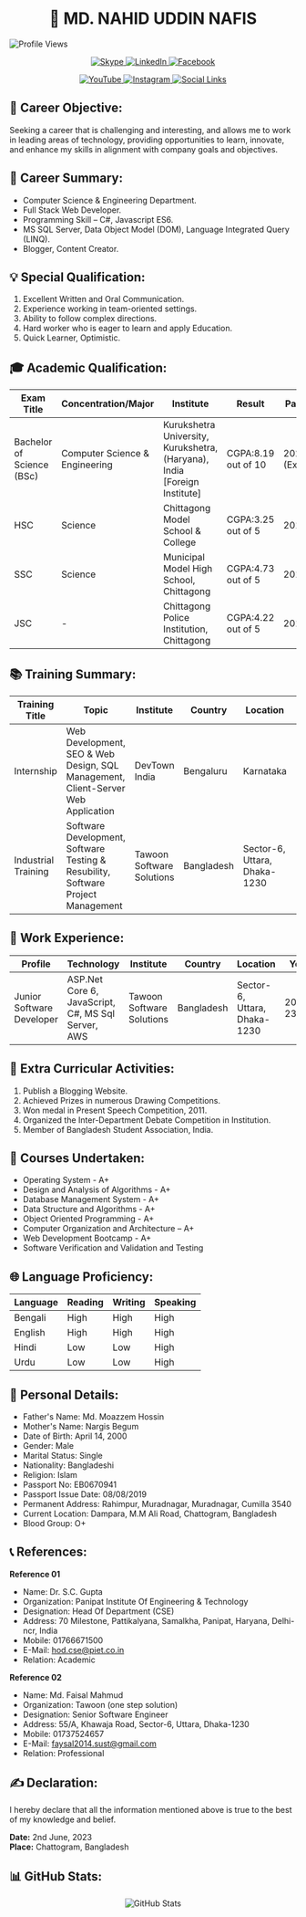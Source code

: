 <h1 align="center">👤 MD. NAHID UDDIN NAFIS</h1>

<p align="left">
  <img src="https://komarev.com/ghpvc/?username=nafisnahid07&color=blueviolet" alt="Profile Views">
</p>

<p align="center">
  <a href="https://join.skype.com/invite/shNXDVDnw0pH">
    <img src="https://img.shields.io/badge/Skype-Join-%230077B5?logo=skype" alt="Skype">
  </a>
  <a href="https://www.linkedin.com/in/md-nahid-uddin-nafis-254944228">
    <img src="https://img.shields.io/badge/LinkedIn-Connect-%230077B5?logo=linkedin" alt="LinkedIn">
  </a>
  <a href="https://www.facebook.com/nafis.nahid.9/">
    <img src="https://img.shields.io/badge/Facebook-Connect-%230077B5?logo=facebook" alt="Facebook">
  </a>
</p>

<p align="center">
  <a href="https://www.youtube.com/@nafisnahid5674?sub_confirmation=1">
    <img src="https://img.shields.io/badge/YouTube-Follow-%23FF0000?logo=youtube" alt="YouTube">
  </a>
  <a href="https://www.instagram.com/_nafis_nahid_/">
    <img src="https://img.shields.io/badge/Instagram-Follow-%23E4405F?logo=instagram" alt="Instagram">
  </a>
  <a href="https://linktr.ee/nafisnahid">
    <img src="https://img.shields.io/badge/Social-Links-%230077B5?logo=linktree" alt="Social Links">
  </a>
</p>

## 💼 Career Objective:

Seeking a career that is challenging and interesting, and allows me to work in leading areas of technology, providing opportunities to learn, innovate, and enhance my skills in alignment with company goals and objectives.

## 💼 Career Summary:

- Computer Science & Engineering Department.
- Full Stack Web Developer.
- Programming Skill – C#, Javascript ES6.
- MS SQL Server, Data Object Model (DOM), Language Integrated Query (LINQ).
- Blogger, Content Creator.

## 💡 Special Qualification:

1. Excellent Written and Oral Communication.
2. Experience working in team-oriented settings.
3. Ability to follow complex directions.
4. Hard worker who is eager to learn and apply Education.
5. Quick Learner, Optimistic.

## 🎓 Academic Qualification:

| Exam Title         | Concentration/Major   | Institute                                           | Result       | Pass.Year | Duration |
|------------------- |---------------------- |---------------------------------------------------- |------------- |-----------|----------|
| Bachelor of Science (BSc) | Computer Science & Engineering | Kurukshetra University, Kurukshetra, (Haryana), India [Foreign Institute] | CGPA:8.19 out of 10 | 2023 (Expected) | 4 |
| HSC                | Science               | Chittagong Model School & College                    | CGPA:3.25 out of 5 | 2019      | 2        |
| SSC                | Science               | Municipal Model High School, Chittagong              | CGPA:4.73 out of 5 | 2017      | 2        |
| JSC                | -                     | Chittagong Police Institution, Chittagong            | CGPA:4.22 out of 5 | 2014      | 1        |

## 📚 Training Summary:

| Training Title | Topic                                  | Institute          | Country    | Location        | Year | Duration |
|--------------- |--------------------------------------- |------------------- |----------- |----------------- |----- |----------|
| Internship     | Web Development, SEO & Web Design, SQL Management, Client-Server Web Application | DevTown India       | Bengaluru  | Karnataka       | 2022 | 3 months |
| Industrial Training | Software Development, Software Testing & Resubility, Software Project Management | Tawoon Software Solutions | Bangladesh | Sector-6, Uttara, Dhaka-1230 | 2022-23 | 3 months |

## 💼 Work Experience:

| Profile                 | Technology                                             | Institute          | Country    | Location        | Year   | Duration |
|------------------------ |------------------------------------------------------- |------------------- |----------- |----------------- |------- |----------|
| Junior Software Developer | ASP.Net Core 6, JavaScript, C#, MS Sql Server, AWS       | Tawoon Software Solutions | Bangladesh | Sector-6, Uttara, Dhaka-1230 | 2022-23 | 1 Year  |

## 🌟 Extra Curricular Activities:

1. Publish a Blogging Website.
2. Achieved Prizes in numerous Drawing Competitions.
3. Won medal in Present Speech Competition, 2011.
4. Organized the Inter-Department Debate Competition in Institution.
5. Member of Bangladesh Student Association, India.

## 📖 Courses Undertaken:

- Operating System - A+
- Design and Analysis of Algorithms - A+
- Database Management System - A+
- Data Structure and Algorithms - A+
- Object Oriented Programming - A+
- Computer Organization and Architecture – A+
- Web Development Bootcamp - A+
- Software Verification and Validation and Testing

## 🌐 Language Proficiency:

| Language | Reading | Writing | Speaking |
|----------|---------|---------|----------|
| Bengali  | High    | High    | High     |
| English  | High    | High    | High     |
| Hindi    | Low     | Low     | High     |
| Urdu     | Low     | Low     | High     |

## 📝 Personal Details:

- Father's Name: Md. Moazzem Hossin
- Mother's Name: Nargis Begum
- Date of Birth: April 14, 2000
- Gender: Male
- Marital Status: Single
- Nationality: Bangladeshi
- Religion: Islam
- Passport No: EB0670941
- Passport Issue Date: 08/08/2019
- Permanent Address: Rahimpur, Muradnagar, Muradnagar, Cumilla 3540
- Current Location: Dampara, M.M Ali Road, Chattogram, Bangladesh
- Blood Group: O+

## 📞 References:

**Reference 01**
- Name: Dr. S.C. Gupta
- Organization: Panipat Institute Of Engineering & Technology
- Designation: Head Of Department (CSE)
- Address: 70 Milestone, Pattikalyana, Samalkha, Panipat, Haryana, Delhi-ncr, India
- Mobile: 01766671500
- E-Mail: hod.cse@piet.co.in
- Relation: Academic

**Reference 02**
- Name: Md. Faisal Mahmud
- Organization: Tawoon (one step solution)
- Designation: Senior Software Engineer
- Address: 55/A, Khawaja Road, Sector-6, Uttara, Dhaka-1230
- Mobile: 01737524657
- E-Mail: faysal2014.sust@gmail.com
- Relation: Professional

## ✍️ Declaration:

I hereby declare that all the information mentioned above is true to the best of my knowledge and belief.

**Date:** 2nd June, 2023  
**Place:** Chattogram, Bangladesh

<h2>📊 GitHub Stats:</h2>

<p align="center">
    <img src="https://github-readme-stats.vercel.app/api?username=nafisnahid07&theme=gruvbox&date_format=M%20j%5B%2C%20Y%5D&background=000000F1&hide_border=false&include_all_commits=true&count_private=true" alt="GitHub Stats">
</p>

